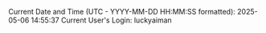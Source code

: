 Current Date and Time (UTC - YYYY-MM-DD HH:MM:SS formatted): 2025-05-06 14:55:37
Current User's Login: luckyaiman
